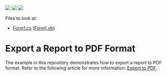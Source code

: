 <!-- default badges list -->
![](https://img.shields.io/endpoint?url=https://codecentral.devexpress.com/api/v1/VersionRange/128600792/2020.2)
[![](https://img.shields.io/badge/Open_in_DevExpress_Support_Center-FF7200?style=flat-square&logo=DevExpress&logoColor=white)](https://supportcenter.devexpress.com/ticket/details/E44)
[![](https://img.shields.io/badge/📖_How_to_use_DevExpress_Examples-e9f6fc?style=flat-square)](https://docs.devexpress.com/GeneralInformation/403183)
<!-- default badges end -->
Files to look at:

* [Form1.cs](https://github.com/DevExpress-Examples/Reporting_how-to-export-a-report-to-pdf-format-e44/blob/2020.2/CS/Form1.cs) ([Form1.vb](https://github.com/DevExpress-Examples/Reporting_how-to-export-a-report-to-pdf-format-e44/blob/2020.2/VB/Form1.vb))

# Export a Report to PDF Format

The example in this repository demonstrates how to export a report to PDF format. Refer to the following article for more information: [Export to PDF](https://docs.devexpress.com/XtraReports/2574).
